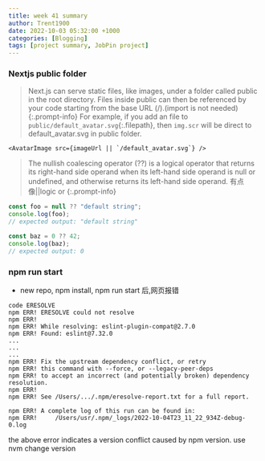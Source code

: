 ```yaml
---
title: week 41 summary
author: Trent1900
date: 2022-10-03 05:32:00 +1000
categories: [Blogging]
tags: [project summary, JobPin project]
---
```


### Nextjs public folder

> Next.js can serve static files, like images, under a folder called public in the root directory. Files inside public can then be referenced by your code starting from the base URL (/).(import is not needed)<!-- prettier-ignore -->
{:.prompt-info}
For example, if you add an file to `public/default_avatar.svg`{:.filepath}, then `img.scr` will be direct to default_avatar.svg in public folder.

```tsx
<AvatarImage src={imageUrl || `/default_avatar.svg`} />
```

> The nullish coalescing operator (??) is a logical operator that returns its right-hand side operand when its left-hand side operand is null or undefined, and otherwise returns its left-hand side operand. 有点像||logic or<!-- prettier-ignore -->
{:.prompt-info}

```js
const foo = null ?? "default string";
console.log(foo);
// expected output: "default string"

const baz = 0 ?? 42;
console.log(baz);
// expected output: 0
```

### npm run start

- new repo, npm install, npm run start 后,网页报错

```
code ERESOLVE
npm ERR! ERESOLVE could not resolve
npm ERR!
npm ERR! While resolving: eslint-plugin-compat@2.7.0
npm ERR! Found: eslint@7.32.0
...
...
...
npm ERR! Fix the upstream dependency conflict, or retry
npm ERR! this command with --force, or --legacy-peer-deps
npm ERR! to accept an incorrect (and potentially broken) dependency resolution.
npm ERR!
npm ERR! See /Users/.../.npm/eresolve-report.txt for a full report.

npm ERR! A complete log of this run can be found in:
npm ERR!     /Users/usr/.npm/_logs/2022-10-04T23_11_22_934Z-debug-0.log
```
the above error indicates a version conflict caused by npm version. use nvm change version
